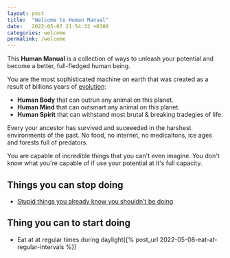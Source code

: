 ```yaml
---
layout: post
title:  "Welcome to Human Manual"
date:   2022-05-07 21:54:32 +0300
categories: welcome
permalink: /welcome
---
```


This **Human Manual** is a collection of ways to unleash your potential and become a better, full-fledged human being.

 
You are the most sophisticated machine on earth that was created as a result of billions years of [evolution](https://en.wikipedia.org/wiki/Evolution):
- **Human Body** that can outrun any animal on this planet.
- **Human Mind** that can outsmart any animal on this planet.
- **Human Spirit** that can withstand most brutal & breaking tradegies of life.

Every your ancestor has survived and suceeeded in the harshest environments of the past. No food, no internet, no medicaitons, ice ages and forests full of predators.

You are capable of incredible things that you can't even imagine.
You don't know what you're capable of if use your potential at it's full capacity.


## Things you can stop doing
- [Stupid things you already know you shouldn't be doing](https://www.youtube.com/watch?v=sLXbqFQ3ios)

## Thing you can to start doing
- Eat at at regular times during daylight({% post_url 2022-05-08-eat-at-regular-intervals %})
